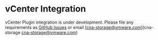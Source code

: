 # vCenter Integration

vCenter Plugin integration is under development.
Please file any requirements as [GitHub Issues](https://github.com/vmware/docker-volume-vsphere/issues) or email  [cna-storage@vmware.com](cna-storage <cna-storage@vmware.com>)
